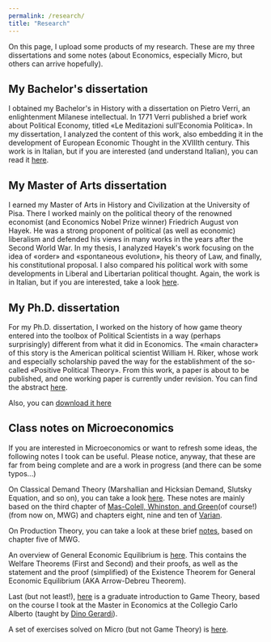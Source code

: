 ```yaml
---
permalink: /research/
title: "Research"
---
```


On this page, I upload some products of my research. These are my three dissertations and some notes (about Economics, especially Micro, but others can arrive hopefully).

## My Bachelor's dissertation

I obtained my Bachelor's in History with a dissertation on Pietro Verri, an enlightenment Milanese intellectual. In 1771 Verri published a brief work about Political Economy, titled «Le Meditazioni sull'Economia Politica». In my dissertation, I analyzed the content of this work, also embedding it in the development of European Economic Thought in the XVIIIth century. This work is in Italian, but if you are interested (and understand Italian), you can read it [here](/files/TesiTriennale2016.pdf).

## My Master of Arts dissertation

I earned my Master of Arts in History and Civilization at the University of Pisa. There I worked mainly on the political theory of the renowned economist (and Economics Nobel Prize winner) Friedrich August von Hayek. He was a strong proponent of political (as well as economic) liberalism and defended his views in many works in the years after the Second World War. In my thesis, I analyzed Hayek's work focusing on the idea of «order» and «spontaneous evolution», his theory of Law, and finally, his constitutional proposal. I also compared his political work with some developments in Liberal and Libertarian political thought. Again, the work is in Italian, but if you are interested, take a look [here](/files/TESIMagistrale.pdf).

## My Ph.D. dissertation

For my Ph.D. dissertation, I worked on the history of how game theory entered into the toolbox of Political Scientists in a way (perhaps surprisingly) different from what it did in Economics. The «main character» of this story is the American political scientist William H. Riker, whose work and especially scholarship paved the way for the establishment of the so-called «Positive Political Theory». From this work, a paper is about to be published, and one working paper is currently under revision. You can find the abstract [here](https://hdl.handle.net/2158/1288364). 

Also, you can [download it here](/files/DissertationDAMIANI.pdf)

## Class notes on Microeconomics

If you are interested in Microeconomics or want to refresh some ideas, the following notes I took can be useful. Please notice, anyway, that these are far from being complete and are a work in progress (and there can be some typos...)

On Classical Demand Theory (Marshallian and Hicksian Demand, Slutsky Equation, and so on), you can take a look [here](/files/NotesClassicalDemandTheory.pdf). These notes are mainly based on the third chapter of [Mas-Colell, Whinston, and Green](https://www.amazon.it/Microeconomic-Theory-Andreu-Mas-Colell/dp/0195102681)(of course!)(from now on, MWG) and chapters eight, nine and ten of [Varian](https://www.amazon.com/Microeconomic-Analysis-Third-Hal-Varian/dp/0393957357).

On Production Theory, you can take a look at these brief [notes](/files/NotesProductionTheory.pdf), based on chapter five of MWG. 

An overview of General Economic Equilibrium is [here](/files/NotesGeneralEconomicEquilibrium.pdf). This contains the Welfare Theorems (First and Second) and their proofs, as well as the statement and the proof (simplified) of the Existence Theorem for General Economic Equilibrium (AKA Arrow-Debreu Theorem).

Last (but not least!), [here](/files/NotesGameTheory.pdf) is a graduate introduction to Game Theory, based on the course I took at the Master in Economics at the Collegio Carlo Alberto (taught by [Dino Gerardi](https://sites.google.com/carloalberto.org/dinogerardi/)).

A set of exercises solved on Micro (but not Game Theory) is [here](/files/ExercisesMicro.pdf). 
